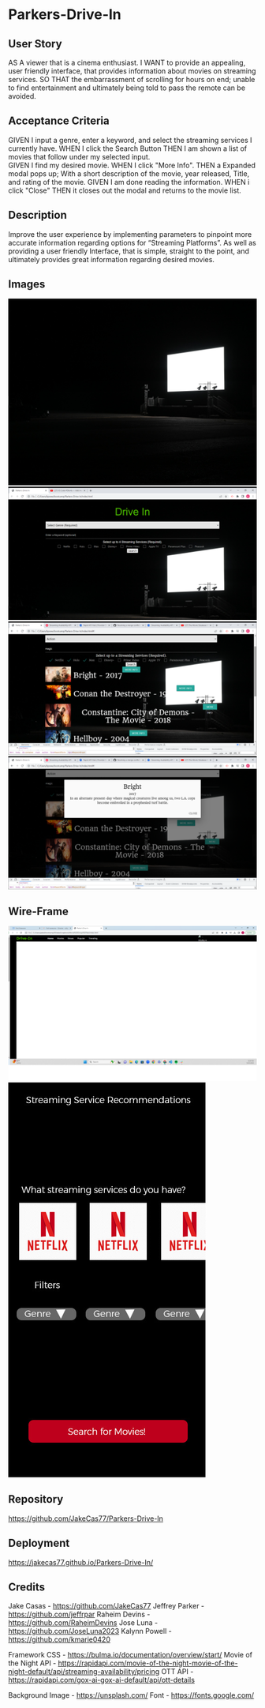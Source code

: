 # Parkers-Drive-In

## User Story

AS A viewer that is a cinema enthusiast.
I WANT to provide an appealing, user friendly interface, that provides information about movies on streaming services.
SO THAT the embarrassment of scrolling for hours on end; unable to find entertainment and ultimately being told to pass the remote can be avoided.

## Acceptance Criteria

GIVEN I input a genre, enter a keyword, and select the streaming services I currently have.
WHEN I click the Search Button
THEN I am shown a list of movies that follow under my selected input.  
GIVEN I find my desired movie.
WHEN I click "More Info".
THEN a Expanded modal pops up; With a short description of the movie, year released, Title, and rating of the movie.
GIVEN I am done reading the information.
WHEN i click "Close" 
THEN it closes out the modal and returns to the movie list. 

## Description

Improve the user experience by implementing parameters to pinpoint more accurate information regarding options for “Streaming Platforms”.
As well as providing a user friendly Interface, that is simple, straight to the point, and ultimately provides great information regarding desired movies.


## Images

![Alt text](assets/images/drivein.jpg)
![Alt text](assets/images/2023-06-02.png)
![Alt text](assets/images/2023-06-02%20(3).png)
![Alt text](assets/images/2023-06-02%20(4).png)

## Wire-Frame

![Alt text](assets/images/image.png)
![Alt text](assets/images/movie-mockup.jpg)

## Repository

https://github.com/JakeCas77/Parkers-Drive-In

## Deployment 

https://jakecas77.github.io/Parkers-Drive-In/

## Credits
Jake Casas - https://github.com/JakeCas77
Jeffrey Parker - https://github.com/jeffrpar
Raheim Devins - https://github.com/RaheimDevins 
Jose Luna - https://github.com/JoseLuna2023
Kalynn Powell - https://github.com/kmarie0420

Framework CSS - https://bulma.io/documentation/overview/start/
Movie of the Night API - https://rapidapi.com/movie-of-the-night-movie-of-the-night-default/api/streaming-availability/pricing
OTT API - https://rapidapi.com/gox-ai-gox-ai-default/api/ott-details 

Background Image - https://unsplash.com/ 
Font - https://fonts.google.com/ 

